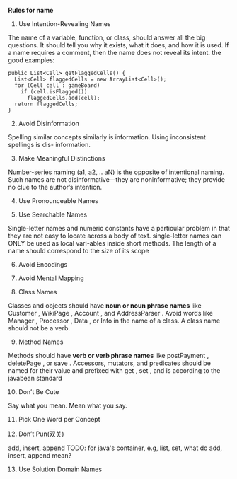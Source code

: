 **Rules for name**

1. Use Intention-Revealing Names

  The name of a variable, function, or class, should answer all the big questions. It
should tell you why it exists, what it does, and how it is used. If a name requires a comment, 
then the name does not reveal its intent.
the good examples:
  ```
  public List<Cell> getFlaggedCells() {
    List<Cell> flaggedCells = new ArrayList<Cell>();
    for (Cell cell : gameBoard)
      if (cell.isFlagged())
        flaggedCells.add(cell);
    return flaggedCells;
  }
  ```
2. Avoid Disinformation

  Spelling similar concepts similarly is information. Using inconsistent spellings is dis-
information.

3. Make Meaningful Distinctions

  Number-series naming (a1, a2, .. aN) is the opposite of intentional naming. Such
names are not disinformative—they are noninformative; they provide no clue to the
author’s intention.

4. Use Pronounceable Names
  
5. Use Searchable Names

  Single-letter names and numeric constants have a particular problem in that they are not
easy to locate across a body of text.
  single-letter names can ONLY be used as local vari-ables inside short methods. The length 
of a name should correspond to the size of its scope

6. Avoid Encodings  
7. Avoid Mental Mapping

8. Class Names

  Classes and objects should have **noun or noun phrase names** like Customer , WikiPage ,
Account , and AddressParser . Avoid words like Manager , Processor , Data , or Info in the name
of a class. A class name should not be a verb.

9. Method Names

  Methods should have **verb or verb phrase names** like postPayment , deletePage , or save .
Accessors, mutators, and predicates should be named for their value and prefixed with get ,
set , and is according to the javabean standard

10. Don’t Be Cute

  Say what you mean. Mean what you say.
  
11. Pick One Word per Concept

12. Don’t Pun(双关)

  add, insert, append
  TODO: for java's container, e.g, list, set, what do add, insert, append mean?
  
13. Use Solution Domain Names
